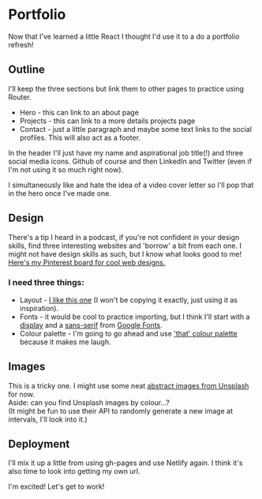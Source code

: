 # Portfolio

Now that I've learned a little React I thought I'd use it to a do a portfolio refresh!  

## Outline

I'll keep the three sections but link them to other pages to practice using Router.

- Hero - this can link to an about page
- Projects - this can link to a more details projects page
- Contact - just a little paragraph and maybe some text links to the social profiles. This will also act as a footer. 

In the header I'll just have my name and aspirational job title(!) and three social media icons. Github of course and then LinkedIn and Twitter (even if I'm not using it so much right now).  

I simultaneously like and hate the idea of a video cover letter so I'll pop that in the hero once I've made one.  

## Design

There's a tip I heard in a podcast, if you're not confident in your design skills, find three interesting websites and 'borrow' a bit from each one. I might not have design skills as such, but I know what looks good to me! 
[Here's my Pinterest board for cool web designs.](https://pin.it/6bMZ9Ox)  

### I need three things:
- Layout - [I like this one](https://land-book.com/websites/33191-wonderkind-co) (I won't be copying it exactly, just using it as inspiration).
- Fonts - it would be cool to practice importing, but I think I'll start with a [display](https://fonts.google.com/specimen/DM+Serif+Display) and a [sans-serif](https://fonts.google.com/noto/specimen/Noto+Sans) from [Google Fonts](https://fonts.google.com/). 
- Colour palette - I'm going to go ahead and use ['that' colour palette](https://coolors.co/palette/a593d2-643ad9-000000-e0ff9d-f5f9e9) because it makes me laugh.  

## Images

This is a tricky one. I might use some neat [abstract images from Unsplash](https://unsplash.com/s/photos/abstract) for now.  
Aside: can you find Unsplash images by colour...?  
(It might be fun to use their API to randomly generate a new image at intervals, I'll look into it.)  


## Deployment

I'll mix it up a little from using gh-pages and use Netlify again. I think it's also time to look into getting my own url.  

I'm excited! Let's get to work!  
